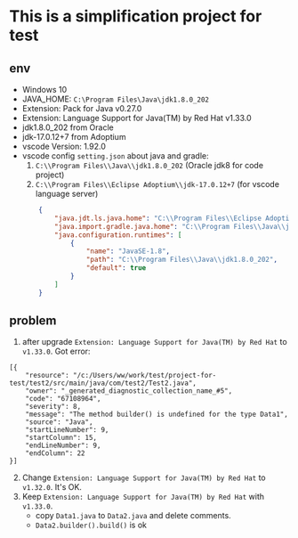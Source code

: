 # This is a simplification project for test

## env
* Windows 10
* JAVA_HOME: `C:\Program Files\Java\jdk1.8.0_202`
* Extension: Pack for Java v0.27.0
* Extension: Language Support for Java(TM) by Red Hat v1.33.0
* jdk1.8.0_202 from Oracle
* jdk-17.0.12+7 from Adoptium
* vscode Version: 1.92.0
* vscode config `setting.json` about java and gradle:
    1. `C:\\Program Files\\Java\\jdk1.8.0_202` (Oracle jdk8 for code project)
    2. `C:\\Program Files\\Eclipse Adoptium\\jdk-17.0.12+7` (for vscode language server)
    ```json
        {
            "java.jdt.ls.java.home": "C:\\Program Files\\Eclipse Adoptium\\jdk-17.0.12+7",
            "java.import.gradle.java.home": "C:\\Program Files\\Java\\jdk1.8.0_202",
            "java.configuration.runtimes": [
                {
                    "name": "JavaSE-1.8",
                    "path": "C:\\Program Files\\Java\\jdk1.8.0_202",
                    "default": true
                }
            ]
        }
    ```

## problem
1. after upgrade `Extension: Language Support for Java(TM) by Red Hat` to `v1.33.0`. Got error:
```
[{
	"resource": "/c:/Users/ww/work/test/project-for-test/test2/src/main/java/com/test2/Test2.java",
	"owner": "_generated_diagnostic_collection_name_#5",
	"code": "67108964",
	"severity": 8,
	"message": "The method builder() is undefined for the type Data1",
	"source": "Java",
	"startLineNumber": 9,
	"startColumn": 15,
	"endLineNumber": 9,
	"endColumn": 22
}]
```
2. Change `Extension: Language Support for Java(TM) by Red Hat` to `v1.32.0`. It's OK.
3. Keep `Extension: Language Support for Java(TM) by Red Hat` with `v1.33.0`.
    * copy `Data1.java` to `Data2.java` and delete comments.
    * `Data2.builder().build()` is ok
